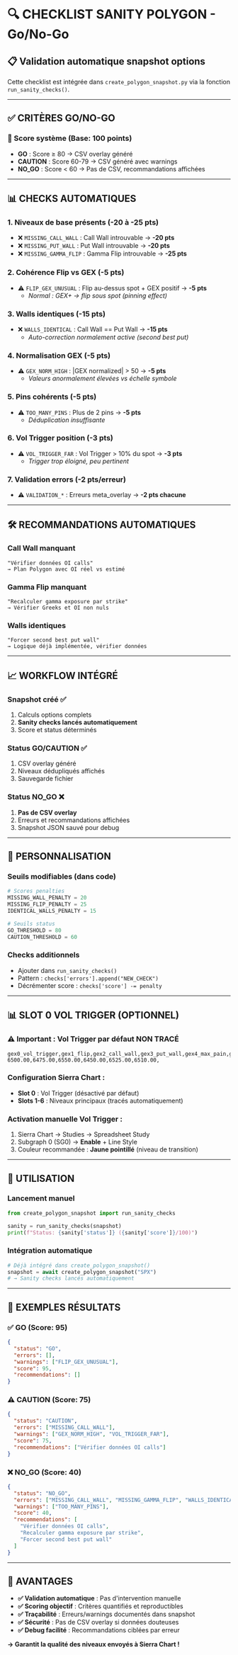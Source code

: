 # 🔍 CHECKLIST SANITY POLYGON - Go/No-Go

## 📋 **Validation automatique snapshot options**

Cette checklist est intégrée dans `create_polygon_snapshot.py` via la fonction `run_sanity_checks()`.

---

## ✅ **CRITÈRES GO/NO-GO**

### **🎯 Score système (Base: 100 points)**
- **GO** : Score ≥ 80 → CSV overlay généré
- **CAUTION** : Score 60-79 → CSV généré avec warnings
- **NO_GO** : Score < 60 → Pas de CSV, recommandations affichées

---

## 📊 **CHECKS AUTOMATIQUES**

### **1. Niveaux de base présents (-20 à -25 pts)**
- ❌ `MISSING_CALL_WALL` : Call Wall introuvable → **-20 pts**
- ❌ `MISSING_PUT_WALL` : Put Wall introuvable → **-20 pts**  
- ❌ `MISSING_GAMMA_FLIP` : Gamma Flip introuvable → **-25 pts**

### **2. Cohérence Flip vs GEX (-5 pts)**
- ⚠️ `FLIP_GEX_UNUSUAL` : Flip au-dessus spot + GEX positif → **-5 pts**
  - *Normal : GEX+ → flip sous spot (pinning effect)*

### **3. Walls identiques (-15 pts)**
- ❌ `WALLS_IDENTICAL` : Call Wall == Put Wall → **-15 pts**
  - *Auto-correction normalement active (second best put)*

### **4. Normalisation GEX (-5 pts)**
- ⚠️ `GEX_NORM_HIGH` : |GEX normalized| > 50 → **-5 pts**
  - *Valeurs anormalement élevées vs échelle symbole*

### **5. Pins cohérents (-5 pts)**
- ⚠️ `TOO_MANY_PINS` : Plus de 2 pins → **-5 pts**
  - *Déduplication insuffisante*

### **6. Vol Trigger position (-3 pts)**
- ⚠️ `VOL_TRIGGER_FAR` : Vol Trigger > 10% du spot → **-3 pts**
  - *Trigger trop éloigné, peu pertinent*

### **7. Validation errors (-2 pts/erreur)**
- ⚠️ `VALIDATION_*` : Erreurs meta_overlay → **-2 pts chacune**

---

## 🛠️ **RECOMMANDATIONS AUTOMATIQUES**

### **Call Wall manquant**
```
"Vérifier données OI calls"
→ Plan Polygon avec OI réel vs estimé
```

### **Gamma Flip manquant**
```
"Recalculer gamma exposure par strike"  
→ Vérifier Greeks et OI non nuls
```

### **Walls identiques**
```
"Forcer second best put wall"
→ Logique déjà implémentée, vérifier données
```

---

## 📈 **WORKFLOW INTÉGRÉ**

### **Snapshot créé** ✅
1. Calculs options complets
2. **Sanity checks lancés automatiquement**
3. Score et status déterminés

### **Status GO/CAUTION** ✅  
1. CSV overlay généré
2. Niveaux dédupliqués affichés
3. Sauvegarde fichier

### **Status NO_GO** ❌
1. **Pas de CSV overlay**
2. Erreurs et recommandations affichées
3. Snapshot JSON sauvé pour debug

---

## 🔧 **PERSONNALISATION**

### **Seuils modifiables** (dans code)
```python
# Scores penalties  
MISSING_WALL_PENALTY = 20
MISSING_FLIP_PENALTY = 25
IDENTICAL_WALLS_PENALTY = 15

# Seuils status
GO_THRESHOLD = 80
CAUTION_THRESHOLD = 60
```

### **Checks additionnels**
- Ajouter dans `run_sanity_checks()`
- Pattern : `checks['errors'].append("NEW_CHECK")`
- Décrémenter score : `checks['score'] -= penalty`

---

## 📊 **SLOT 0 VOL TRIGGER (OPTIONNEL)**

### **⚠️ Important : Vol Trigger par défaut NON TRACÉ**
```csv
gex0_vol_trigger,gex1_flip,gex2_call_wall,gex3_put_wall,gex4_max_pain,gex5_pin1,gex6_pin2
6500.00,6475.00,6550.00,6450.00,6525.00,6510.00,
```

### **Configuration Sierra Chart :**
- **Slot 0** : Vol Trigger (désactivé par défaut)
- **Slots 1-6** : Niveaux principaux (tracés automatiquement)

### **Activation manuelle Vol Trigger :**
1. Sierra Chart → Studies → Spreadsheet Study
2. Subgraph 0 (SG0) → **Enable** + Line Style
3. Couleur recommandée : **Jaune pointillé** (niveau de transition)

---

## 📱 **UTILISATION**

### **Lancement manuel**
```python
from create_polygon_snapshot import run_sanity_checks

sanity = run_sanity_checks(snapshot)
print(f"Status: {sanity['status']} ({sanity['score']}/100)")
```

### **Intégration automatique**
```python
# Déjà intégré dans create_polygon_snapshot()
snapshot = await create_polygon_snapshot("SPX")
# → Sanity checks lancés automatiquement
```

---

## 🎯 **EXEMPLES RÉSULTATS**

### **✅ GO (Score: 95)**
```json
{
  "status": "GO",
  "errors": [],
  "warnings": ["FLIP_GEX_UNUSUAL"],
  "score": 95,
  "recommendations": []
}
```

### **⚠️ CAUTION (Score: 75)**
```json
{
  "status": "CAUTION", 
  "errors": ["MISSING_CALL_WALL"],
  "warnings": ["GEX_NORM_HIGH", "VOL_TRIGGER_FAR"],
  "score": 75,
  "recommendations": ["Vérifier données OI calls"]
}
```

### **❌ NO_GO (Score: 40)**
```json
{
  "status": "NO_GO",
  "errors": ["MISSING_CALL_WALL", "MISSING_GAMMA_FLIP", "WALLS_IDENTICAL"],
  "warnings": ["TOO_MANY_PINS"],
  "score": 40,
  "recommendations": [
    "Vérifier données OI calls",
    "Recalculer gamma exposure par strike", 
    "Forcer second best put wall"
  ]
}
```

---

## 🚀 **AVANTAGES**

- **✅ Validation automatique** : Pas d'intervention manuelle
- **✅ Scoring objectif** : Critères quantifiés et reproductibles  
- **✅ Traçabilité** : Erreurs/warnings documentés dans snapshot
- **✅ Sécurité** : Pas de CSV overlay si données douteuses
- **✅ Debug facilité** : Recommandations ciblées par erreur

**→ Garantit la qualité des niveaux envoyés à Sierra Chart !**
